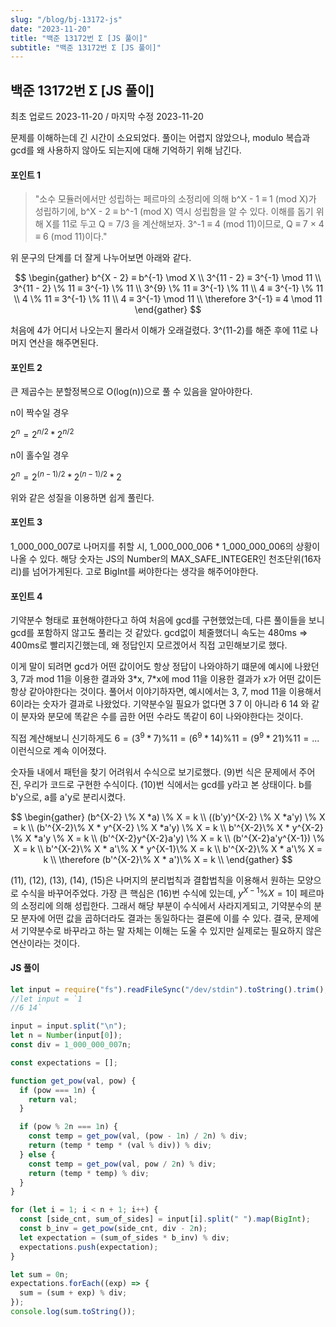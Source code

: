 ```yaml
---
slug: "/blog/bj-13172-js"
date: "2023-11-20"
title: "백준 13172번 Σ [JS 풀이]"
subtitle: "백준 13172번 Σ [JS 풀이]"
---
```


## 백준 13172번 Σ [JS 풀이]

<p class="text-time">최초 업로드 2023-11-20 / 마지막 수정 2023-11-20</p>

문제를 이해하는데 긴 시간이 소요되었다. 풀이는 어렵지 않았으나, modulo 복습과 gcd를 왜 사용하지 않아도 되는지에 대해 기억하기 위해 남긴다.

#### <span class="text-orange">포인트 1</span>

> "소수 모듈러에서만 성립하는 페르마의 소정리에 의해 b^X - 1 ≡ 1 (mod X)가 성립하기에, b^X - 2 ≡ b^-1 (mod X) 역시 성립함을 알 수 있다. 이해를 돕기 위해 X를 11로 두고 Q = 7/3 을 계산해보자. 3^-1 ≡ 4 (mod 11)이므로, Q ≡ 7 × 4 ≡ 6 (mod 11)이다."

위 문구의 단계를 더 잘게 나누어보면 아래와 같다.

$$
\begin{gather}
b^{X - 2} ≡ b^{-1} \mod X \\
3^{11 - 2} ≡ 3^{-1} \mod 11 \\
3^{11 - 2} \% 11 ≡ 3^{-1} \% 11 \\
3^{9} \% 11 ≡ 3^{-1} \% 11 \\
4 ≡ 3^{-1} \% 11 \\
4 \% 11 ≡ 3^{-1} \% 11 \\
4 ≡ 3^{-1} \mod 11 \\
\therefore 3^{-1} ≡ 4 \mod 11
\end{gather}
$$

처음에 4가 어디서 나오는지 몰라서 이해가 오래걸렸다. 3^(11-2)를 해준 후에 11로 나머지 연산을 해주면된다.

#### <span class="text-orange">포인트 2</span>

큰 제곱수는 분할정복으로 O(log(n))으로 풀 수 있음을 알아야한다.

n이 짝수일 경우

$2^n = 2^{n/2}*2^{n/2}$

n이 홀수일 경우

$2^n = 2^{(n-1)/2}*2^{(n-1)/2}*2$

위와 같은 성질을 이용하면 쉽게 풀린다.

#### <span class="text-orange">포인트 3</span>

1_000_000_007로 나머지를 취할 시, 1_000_000_006 \* 1_000_000_006의 상황이 나올 수 있다. 해당 숫자는
JS의 Number의 MAX_SAFE_INTEGER인 천조단위(16자리)를 넘어가게된다. 고로 BigInt를 써야한다는 생각을 해주어야한다.

#### <span class="text-orange">포인트 4</span>

기약분수 형태로 표현해야한다고 하여 처음에 gcd를 구현했었는데, 다른 풀이들을 보니 gcd를 포함하지 않고도 풀리는 것 같았다.
gcd없이 체줄했더니 속도는 480ms => 400ms로 빨리지긴했는데, 왜 정답인지 모르겠어서 직접 고민해보기로 했다.

이게 말이 되려면 gcd가 어떤 값이어도 항상 정답이 나와야하기 떄문에 예시에 나왔던 3, 7과 mod 11을 이용한 결과와 3\*x, 7\*x에 mod 11을 이용한 결과가 x가 어떤 값이든 항상 같아야한다는 것이다. 풀어서 이야기하자면, 예시에서는 3, 7, mod 11을 이용해서 6이라는 숫자가 결과로 나왔었다. 기약분수일 필요가 없다면 3 7 이 아니라 6 14 와 같이 분자와 분모에 똑같은 수를 곱한 어떤 수라도 똑같이 6이 나와야한다는 것이다.

직접 계산해보니 신기하게도 $6 = (3^9*7)\%11 = (6^9*14)\%11 = (9^9*21)\%11 = ...$ 이런식으로 계속 이어졌다.

숫자들 내에서 패턴을 찾기 어려워서 수식으로 보기로했다. (9)번 식은 문제에서 주어진, 우리가 코드로 구현한 수식이다.
(10)번 식에서는 gcd를 y라고 본 상태이다. b를 b'y으로, a를 a'y로 분리시켰다.

$$
\begin{gather}
(b^{X-2} \% X *a) \% X = k \\
((b'y)^{X-2} \% X *a'y) \% X = k \\
(b'^{X-2}\% X * y^{X-2} \% X *a'y) \% X = k \\
b'^{X-2}\% X * y^{X-2} \% X *a'y \% X = k \\
(b'^{X-2}y^{X-2}a'y) \% X = k \\
(b'^{X-2}a'y^{X-1}) \% X = k \\
b'^{X-2}\% X * a'\% X * y^{X-1}\% X = k \\
b'^{X-2}\% X * a'\% X = k \\
\therefore (b'^{X-2}\% X * a')\% X = k \\
\end{gather}
$$

(11), (12), (13), (14), (15)은 나머지의 분리법칙과 결합법칙을 이용해서 원하는 모양으로 수식을 바꾸어주었다.
가장 큰 핵심은 (16)번 수식에 있는데, $y^{X-1}\% X = 1$이 페르마의 소정리에 의해 성립한다. 그래서 해당 부분이 수식에서 사라지게되고, 기약분수의 분모 분자에 어떤 값을 곱하더라도 결과는 동일하다는 결론에 이를 수 있다. 결국, 문제에서 기약분수로
바꾸라고 하는 말 자체는 이해는 도울 수 있지만 실제로는 필요하지 않은 연산이라는 것이다.

#### JS 풀이

```javascript
let input = require("fs").readFileSync("/dev/stdin").toString().trim();
//let input = `1
//6 14`

input = input.split("\n");
let n = Number(input[0]);
const div = 1_000_000_007n;

const expectations = [];

function get_pow(val, pow) {
  if (pow === 1n) {
    return val;
  }

  if (pow % 2n === 1n) {
    const temp = get_pow(val, (pow - 1n) / 2n) % div;
    return (temp * temp * (val % div)) % div;
  } else {
    const temp = get_pow(val, pow / 2n) % div;
    return (temp * temp) % div;
  }
}

for (let i = 1; i < n + 1; i++) {
  const [side_cnt, sum_of_sides] = input[i].split(" ").map(BigInt);
  const b_inv = get_pow(side_cnt, div - 2n);
  let expectation = (sum_of_sides * b_inv) % div;
  expectations.push(expectation);
}

let sum = 0n;
expectations.forEach((exp) => {
  sum = (sum + exp) % div;
});
console.log(sum.toString());
```

